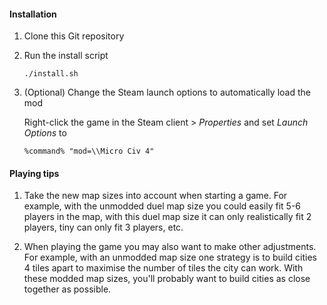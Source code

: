 #### Installation

1. Clone this Git repository

1. Run the install script

   ```
   ./install.sh
   ```

1. (Optional) Change the Steam launch options to automatically load the mod

   Right-click the game in the Steam client > _Properties_ and set _Launch Options_ to

   ```
   %command% "mod=\\Micro Civ 4"
   ```

#### Playing tips

1. Take the new map sizes into account when starting a game. For example, with the unmodded duel map size you could easily fit 5-6 players in the map, with this duel map size it can only realistically fit 2 players, tiny can only fit 3 players, etc.

1. When playing the game you may also want to make other adjustments. For example, with an unmodded map size one strategy is to build cities 4 tiles apart to maximise the number of tiles the city can work. With these modded map sizes, you'll probably want to build cities as close together as possible.
